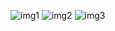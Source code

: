 ![img1](https://user-images.githubusercontent.com/55358204/174418223-9173b3ec-a421-489e-b4f6-71d80a8a69df.png)
![img2](https://user-images.githubusercontent.com/55358204/174418237-ad9e9334-40e4-471e-98ff-d2ad3f8b1e3c.png)
![img3](https://user-images.githubusercontent.com/55358204/174418298-76683e49-26eb-4ed7-9f4a-aa25059a64d6.png)
